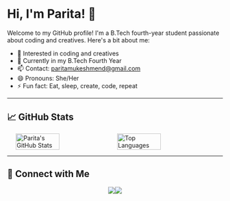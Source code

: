 # Hi, I'm Parita! 👋

Welcome to my GitHub profile! I'm a B.Tech fourth-year student passionate about coding and creatives. Here's a bit about me:

- 👀 Interested in coding and creatives
- 🌱 Currently in my B.Tech Fourth Year
- 📫 Contact: paritamukeshmend@gmail.com
- 😄 Pronouns: She/Her
- ⚡ Fun fact: Eat, sleep, create, code, repeat

---

## 📈 GitHub Stats

<div style="display: flex; justify-content: center;">
  <img src="https://github-readme-stats.vercel.app/api?username=parita2003&show_icons=true&theme=radical" alt="Parita's GitHub Stats" style="width: 45%; margin-right: 10px;" />
  <img src="https://github-readme-stats.vercel.app/api/top-langs/?username=parita2003&layout=compact&theme=radical" alt="Top Languages" style="width: 45%;" />
</div>

---

## 🔗 Connect with Me

<div style="display: flex; justify-content: center; align-items: center;">
  <a href="https://www.linkedin.com/in/parita2003" target="_blank">
    <img src="https://img.shields.io/badge/-LinkedIn-0077B5?style=flat-square&logo=linkedin&logoColor=white" />
  </a>
  <a href="mailto:paritamukeshmend@gmail.com">
    <img src="https://img.shields.io/badge/-Email-D14836?style=flat-square&logo=gmail&logoColor=white" />
  </a>
</div>
